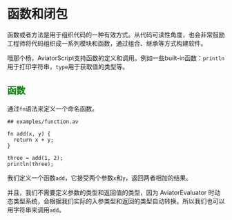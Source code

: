 # 函数和闭包

函数或者方法是用于组织代码的一种有效方式。从代码可读性角度，也会非常鼓励工程师将代码组织成一系列模块和函数，通过组合、继承等方式构建软件。

哦那个杨，AviatorScript支持函数的定义和调用。例如一些built-in函数：`println`用于打印字符串，`type`用于获取值的类型等。

## <font color="green">函数</font>

通过`fn`语法来定义一个命名函数。

```aviator
## examples/function.av

fn add(x, y) {
  return x + y;
}

three = add(1, 2);
println(three);
```

我们定义一个函数`add`，它接受两个参数`x`和`y`，返回两者相加的结果。

并且，我们不需要定义参数的类型和返回值的类型，因为 AviatorEvaluator 时动态类型系统，会根据我们实际的入参类型和返回的类型自动转换。所以我们也可以用字符串来调用`add`。

